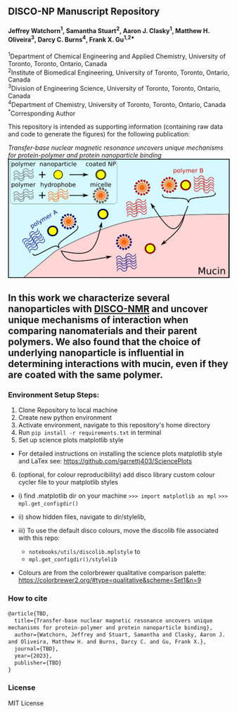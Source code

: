 ## DISCO-NP Manuscript Repository
#### Jeffrey Watchorn<sup>1</sup>, Samantha Stuart<sup>2</sup>, Aaron J. Clasky<sup>1</sup>, Matthew H. Oliveira<sup>3</sup>, Darcy C. Burns<sup>4</sup>, Frank X. Gu<sup>1,2*</sup>
<sup>1</sup>Department of Chemical Engineering and Applied Chemistry, University of Toronto, Toronto, Ontario, Canada  
<sup>2</sup>Institute of Biomedical Engineering, University of Toronto, Toronto, Ontario, Canada  
<sup>3</sup>Division of Engineering Science, University of Toronto, Toronto, Ontario, Canada  
<sup>4</sup>Department of Chemistry, University of Toronto, Toronto, Ontario, Canada  
<sup>*</sup>Corresponding Author


This repository is intended as supporting information (containing raw data and code to generate the figures) for the following publication:

*Transfer-base nuclear magnetic resonance uncovers unique mechanisms for protein-polymer and protein nanoparticle binding*
![Image](./data/misc/figure0-v4-alt-e.png)

In this work we characterize several nanoparticles with [DISCO-NMR](https://pubs.acs.org/doi/10.1021/acs.biomac.1c00944) and uncover unique mechanisms of interaction when comparing nanomaterials and their parent polymers. We also found that the choice of underlying nanoparticle is influential in determining interactions with mucin, even if they are coated with the same polymer.
--------
### Environment Setup Steps:
1) Clone Repository to local machine
2) Create new python environment
3) Activate environment, navigate to this repository's home directory
4) Run `pip install -r requirements.txt` in terminal
5) Set up science plots matplotlib style
* For detailed instructions on installing the science plots matplotlib style and LaTex see: https://github.com/garrettj403/SciencePlots
6) (optional, for colour reproducibility) add disco library custom colour cycler file to your matplotlib styles

* i) find .matplotlib dir on your machine
`>>> import matplotlib as mpl`
`>>> mpl.get_configdir()`
* ii) show hidden files, navigate to dir/stylelib,
* iii) To use the default disco colours, move the discolib file associated with this repo:
    * `notebooks/utils/discolib.mplstyle` to 
    * `mpl.get_configdir()/stylelib`

* Colours are from the colorbrewer qualitative comparison palette: https://colorbrewer2.org/#type=qualitative&scheme=Set1&n=9

### How to cite
```
@article{TBD,
  title={Transfer-base nuclear magnetic resonance uncovers unique mechanisms for protein-polymer and protein nanoparticle binding},
  author={Watchorn, Jeffrey and Stuart, Samantha and Clasky, Aaron J. and Oliveira, Matthew H. and Burns, Darcy C. and Gu, Frank X.},
  journal={TBD},
  year={2023},
  publisher={TBD}
}
```

### License
MIT License